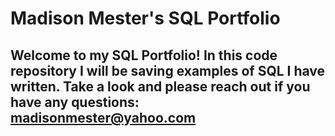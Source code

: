 # Madison Mester's SQL Portfolio
## Welcome to my SQL Portfolio! In this code repository I will be saving examples of SQL I have written. Take a look and please reach out if you have any questions: madisonmester@yahoo.com
